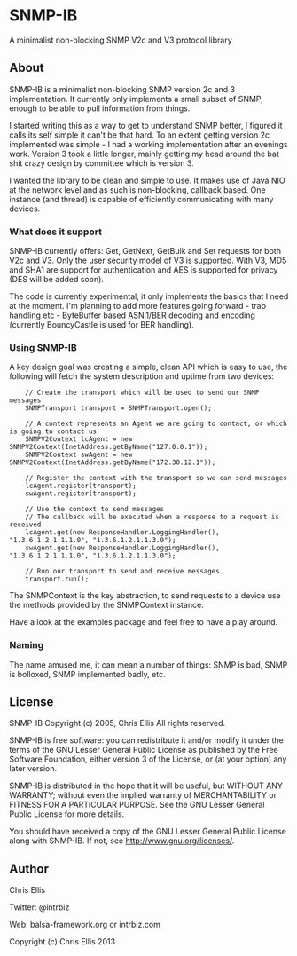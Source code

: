 # SNMP-IB
A minimalist non-blocking SNMP V2c and V3 protocol library

## About
SNMP-IB is a minimalist non-blocking SNMP version 2c and 3 implementation.  It 
currently only implements a small subset of SNMP, enough to be able to pull 
information from things.

I started writing this as a way to get to understand SNMP better, I figured it 
calls its self simple it can't be that hard.  To an extent getting version 2c 
implemented was simple - I had a working implementation after an evenings work. 
Version 3 took a little longer, mainly getting my head around the bat shit 
crazy design by committee which is version 3.

I wanted the library to be clean and simple to use.  It makes use of Java NIO at 
the network level and as such is non-blocking, callback based.  One instance 
(and thread) is capable of efficiently communicating with many devices.

### What does it support
SNMP-IB currently offers: Get, GetNext, GetBulk and Set requests for both V2c 
and V3.  Only the user security model of V3 is supported.  With V3, MD5 and SHA1 
are support for authentication and AES is supported for privacy (DES will be 
added soon).

The code is currently experimental, it only implements the basics that I need 
at the moment. I'm planning to add more features going forward - trap handling 
etc - ByteBuffer based ASN.1/BER decoding and encoding (currently BouncyCastle 
is used for BER handling).

### Using SNMP-IB
A key design goal was creating a simple, clean API which is easy to use, the 
following will fetch the system description and uptime from two devices:

        // Create the transport which will be used to send our SNMP messages
        SNMPTransport transport = SNMPTransport.open();
        
        // A context represents an Agent we are going to contact, or which is going to contact us
        SNMPV2Context lcAgent = new SNMPV2Context(InetAddress.getByName("127.0.0.1"));
        SNMPV2Context swAgent = new SNMPV2Context(InetAddress.getByName("172.30.12.1"));
        
        // Register the context with the transport so we can send messages
        lcAgent.register(transport);
        swAgent.register(transport);
        
        // Use the context to send messages
        // The callback will be executed when a response to a request is received
        lcAgent.get(new ResponseHandler.LoggingHandler(), "1.3.6.1.2.1.1.1.0", "1.3.6.1.2.1.1.3.0");
        swAgent.get(new ResponseHandler.LoggingHandler(), "1.3.6.1.2.1.1.1.0", "1.3.6.1.2.1.1.3.0");
        
        // Run our transport to send and receive messages
        transport.run();

The SNMPContext is the key abstraction, to send requests to a device use the 
methods provided by the SNMPContext instance.

Have a look at the examples package and feel free to have a play around.


### Naming
The name amused me, it can mean a number of things: SNMP is bad, 
SNMP is bolloxed, SNMP implemented badly, etc.

## License
SNMP-IB
Copyright (c) 2005, Chris Ellis
All rights reserved.

SNMP-IB is free software: you can redistribute it and/or modify
it under the terms of the GNU Lesser General Public License as published by
the Free Software Foundation, either version 3 of the License, or
(at your option) any later version.

SNMP-IB is distributed in the hope that it will be useful,
but WITHOUT ANY WARRANTY; without even the implied warranty of
MERCHANTABILITY or FITNESS FOR A PARTICULAR PURPOSE.  See the
GNU Lesser General Public License for more details.

You should have received a copy of the GNU Lesser General Public License
along with SNMP-IB.  If not, see <http://www.gnu.org/licenses/>.


## Author
Chris Ellis

Twitter: @intrbiz

Web: balsa-framework.org or intrbiz.com

Copyright (c) Chris Ellis 2013